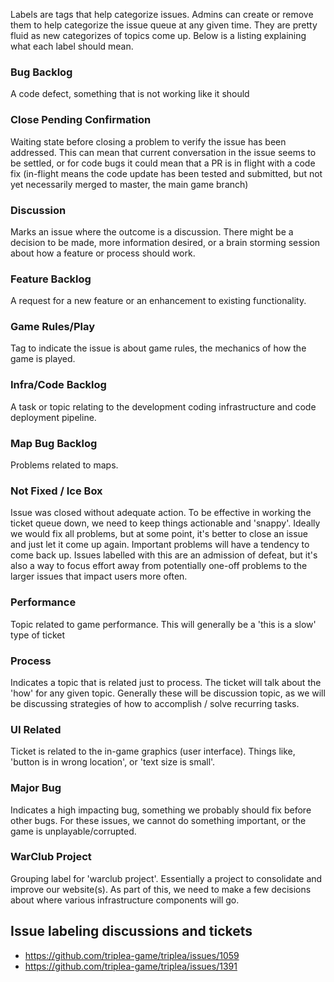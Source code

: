 Labels are tags that help categorize issues. 
Admins can create or remove them to help categorize the issue queue at any given time.
They are pretty fluid as new categorizes of topics come up.
Below is a listing explaining what each label should mean.


### Bug Backlog
A code defect, something that is not working like it should

### Close Pending Confirmation
Waiting state before closing a problem to verify the issue has been addressed. This can mean that current conversation in the issue seems to be settled, or for code bugs it could mean that a PR is in flight with a code fix (in-flight means the code update has been tested and submitted, but not yet necessarily merged to master, the main game branch)

### Discussion
Marks an issue where the outcome is a discussion. There might be a decision to be made, more information desired, or a brain storming session about how a feature or process should work.

### Feature Backlog
A request for a new feature or an enhancement to existing functionality.

### Game Rules/Play
Tag to indicate the issue is about game rules, the mechanics of how the game is played.

### Infra/Code Backlog
A task or topic relating to the development coding infrastructure and code deployment pipeline.

###  Map Bug Backlog
Problems related to maps.

### Not Fixed / Ice Box
Issue was closed without adequate action. To be effective in working the ticket queue down, we need to keep things actionable and 'snappy'. Ideally we would fix all problems, but at some point, it's better to close an issue and just let it come up again. Important problems will have a tendency to come back up. Issues labelled with this are an admission of defeat, but it's also a way to focus effort away from potentially one-off problems to the larger issues that impact users more often.

### Performance
Topic related to game performance. This will generally be a 'this is a slow' type of ticket

### Process
Indicates a topic that is related just to process. The ticket will talk about the 'how' for any given topic. Generally these will be discussion topic, as we will be discussing strategies of how to accomplish / solve recurring tasks.

### UI Related
Ticket is related to the in-game graphics (user interface). Things like, 'button is in wrong location', or 'text size is small'.

### Major Bug
Indicates a high impacting bug, something we probably should fix before other bugs. For these issues, we cannot do something important, or the game is unplayable/corrupted.

###  WarClub Project
Grouping label for 'warclub project'. Essentially a project to consolidate and improve our website(s). As part of this, we need to make a few decisions about where various infrastructure components will go.


## Issue labeling discussions and tickets

* https://github.com/triplea-game/triplea/issues/1059
* https://github.com/triplea-game/triplea/issues/1391
